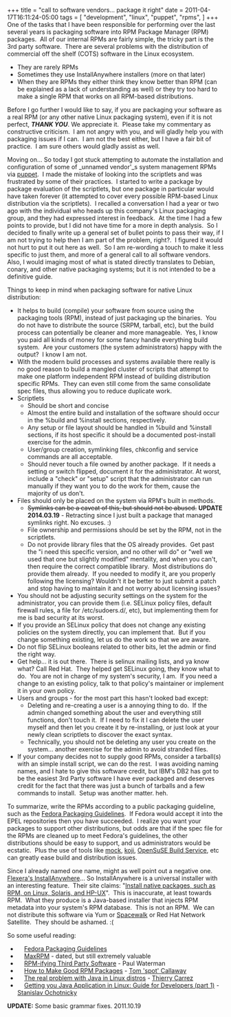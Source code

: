 +++
title = "call to software vendors... package it right"
date = 2011-04-17T16:11:24-05:00
tags = [
  "development",
  "linux",
  "puppet",
  "rpms",
]
+++
One of the tasks that I have been responsible for performing over the last several years is packaging software into RPM Package Manager (RPM) packages.  All of our internal RPMs are fairly simple, the tricky part is the 3rd party software.  There are several problems with the distribution of commercial off the shelf (COTS) software in the Linux ecosystem.

  * They are rarely RPMs
  * Sometimes they use InstallAnywhere installers (more on that later)
  * When they are RPMs they either think they know better than RPM (can be explained as a lack of understanding as well) or they try too hard to make a single RPM that works on all RPM-based distributions.

Before I go further I would like to say, if you are packaging your software as a real RPM (or any other native Linux packaging system), even if it is not perfect, _**THANK YOU**_. We appreciate it.  Please take my commentary as constructive criticism.  I am not angry with you, and will gladly help you with packaging issues if I can.  I am not the best either, but I have a fair bit of practice.  I am sure others would gladly assist as well.

Moving on... So today I got stuck attempting to automate the installation and configuration of some of _unnamed vendor'_s system management RPMs via [puppet](http://projects.puppetlabs.com/projects/puppet "Puppet website").  I made the mistake of looking into the scriptlets and was frustrated by some of their practices.  I started to write a package by package evaluation of the scriptlets, but one package in particular would have taken forever (it attempted to cover every possible RPM-based Linux distribution via the scriptlets).  I recalled a conversation I had a year or two ago with the individual who heads up this company's Linux packaging group, and they had expressed interest in feedback.  At the time I had a few points to provide, but I did not have time for a more in depth analysis.  So I decided to finally write up a general set of bullet points to pass their way, if I am not trying to help then I am part of the problem, right?.  I figured it would not hurt to put it out here as well.  So I am re-wording a touch to make it less specific to just them, and more of a general call to all software vendors.  Also, I would imaging most of what is stated directly translates to Debian, conary, and other native packaging systems; but it is not intended to be a definitive guide.

Things to keep in mind when packaging software for native Linux distribution:

  * It helps to build (compile) your software from source using the packaging tools (RPM), instead of just packaging up the binaries.  You do not have to distribute the source (SRPM, tarball, etc), but the build process can potentially be cleaner and more manageable.  Yes, I know you paid all kinds of money for some fancy handle everything build system.  Are your customers (the system administrators) happy with the output?  I know I am not.
  * With the modern build processes and systems available there really is no good reason to build a mangled cluster of scripts that attempt to make one platform independent RPM instead of building distribution specific RPMs.  They can even still come from the same consolidate spec files, thus allowing you to reduce duplicate work.
  * Scriptlets 
      * Should be short and concise
      * Almost the entire build and installation of the software should occur in the %build and %install sections, respectively.
      * Any setup or file layout should be handled in %build and %install sections, if its host specific it should be a documented post-install exercise for the admin.
      * User/group creation, symlinking files, chkconfig and service commands are all acceptable.
      * Should never touch a file owned by another package.  If it needs a setting or switch flipped, document it for the administrator. At worst, include a "check" or "setup" script that the administrator can run manually if they want you to do the work for them, cause the majority of us don't.
  * Files should only be placed on the system via RPM's built in methods. 
      * <del>Symlinks can be a caveat of this, but should not be abused.</del> **UPDATE 2014.03.19** - Retracting since I just built a package that managed symlinks right. No excuses. :)
      * File ownership and permissions should be set by the RPM, not in the scriptlets.
      * Do not provide library files that the OS already provides.  Get past the "i need this specific version, and no other will do" or "well we used that one but slightly modified" mentality, and when you can't, then require the correct compatible library.  Most distributions do provide them already.  If you needed to modify it, are you properly following the licensing? Wouldn't it be better to just submit a patch and stop having to maintain it and not worry about licensing issues?
  * You should not be adjusting security settings on the system for the administrator, you can provide them (i.e. SELinux policy files, default firewall rules, a file for /etc/sudoers.d/, etc), but implementing them for me is bad security at its worst.
  * If you provide an SELinux policy that does not change any existing policies on the system directly, you can implement that.  But if you change something existing, let us do the work so that we are aware.
  * Do not flip SELinux booleans related to other bits, let the admin or find the right way.
  * Get help... it is out there.  There is selinux mailing lists, and ya know what? Call Red Hat.  They helped get SELinux going, they know what to do.  You are not in charge of my system's security, I am.  If you need a change to an existing policy, talk to that policy's maintainer or implement it in your own policy.
  * Users and groups - for the most part this hasn't looked bad except: 
      * Deleting and re-creating a user is a annoying thing to do.  If the admin changed something about the user and everything still functions, don't touch it.  If I need to fix it I can delete the user myself and then let you create it by re-installing, or just look at your newly clean scriptlets to discover the exact syntax.
      * Technically, you should not be deleting any user you create on the system... another exercise for the admin to avoid stranded files.
  * If your company decides not to supply good RPMs, consider a tarball(s) with an simple install script, we can do the rest.  I was avoiding naming names, and I hate to give this software credit, but IBM's DB2 has got to be the easiest 3rd Party software I have ever packaged and deserves credit for the fact that there was just a bunch of tarballs and a few commands to install.  Setup was another matter. heh.

To summarize, write the RPMs according to a public packaging guideline, such as the [Fedora Packaging Guidelines](http://fedoraproject.org/wiki/PackagingGuidelines "Fedora Packaging Guidelines").  If Fedora would accept it into the EPEL repositories then you have succeeded.  I realize you want your packages to support other distributions, but odds are that if the spec file for the RPMs are cleaned up to meet Fedora's guidelines, the other distributions should be easy to support, and us administrators would be ecstatic.  Plus the use of tools like [mock](https://fedorahosted.org/mock/ "mock chroot build environment"), [koji](https://fedorahosted.org/koji/ "Koji Build System"), [OpenSuSE Build Service](http://build.opensuse.org/ "OpenSuSE Build Service"), etc can greatly ease build and distribution issues.

Since I already named one name, might as well point out a negative one.  [Flexera's InstallAnywhere](http://www.flexerasoftware.com/products/installanywhere.htm "Flexera's InstallAnywhere")... So InstallAnywhere is a universal installer with an interesting feature.  Their site claims: "[Install native packages, such as RPM, on Linux, Solaris, and HP-UX](http://www.flexerasoftware.com/products/installanywhere/editions.htm "Flexera's InstallAnywhere Editions page")".  This is inaccurate, at least towards RPM.  What they produce is a Java-based installer that injects RPM metadata into your system's RPM database.  This is not an RPM.  We can not distribute this software via Yum or [Spacewalk](http://spacewalk.redhat.com "Spacewalk") or Red Hat Network Satellite.  They should be ashamed. :(

So some useful reading:

  *     [Fedora Packaging Guidelines](http://fedoraproject.org/wiki/PackagingGuidelines "Fedora Packaging Guidelines")
  *     [MaxRPM](http://www.rpm.org/max-rpm/ "MaxRPM guide") - dated, but still extremely valuable
  *     [RPM-ifying Third Party Software](http://www.redhat.com/f/pdf/summit/pwaterman_130_rpm-ifying.pdf "RPM-ifying Third Party Software") - Paul Waterman
  *     [How to Make Good RPM Packages](http://www.redhat.com/promo/summit/2008/downloads/pdf/Wednesday_130pm_Tom_Callaway_OSS.pdf "How to Make Good RPM Packages") - [Tom 'spot' Callaway](http://spot.livejournal.com/ "spot's blog")
  *     [The real problem with Java in Linux distros](http://fnords.wordpress.com/2010/09/24/the-real-problem-with-java-in-linux-distros/trackback/) - [Thierry Carrez](http://fnords.wordpress.com/ "Seeing the fnords blog")
  *     [Getting you Java Application in Linux: Guide for Developers (part 1)](http://inputvalidation.blogspot.com/2011/04/getting-your-java-application-in-linux.html) - [Stanislav Ochotnicky](http://inputvalidation.blogspot.com/ "Ins and Outs of Inputs blog")

**UPDATE:** Some basic grammar fixes. 2011.10.19
